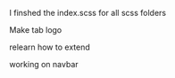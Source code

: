 I finshed the index.scss for all scss folders

Make tab logo

relearn how to extend

working on navbar

